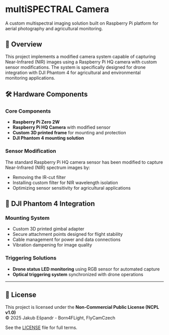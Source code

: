 # multiSPECTRAL Camera

A custom multispectral imaging solution built on Raspberry Pi platform for aerial photography and agricultural monitoring.

## 🎯 Overview

This project implements a modified camera system capable of capturing Near-Infrared (NIR) images using a Raspberry Pi HQ camera with custom sensor modifications. The system is specifically designed for drone integration with DJI Phantom 4 for agricultural and environmental monitoring applications.

## 🛠️ Hardware Components

### Core Components
- **Raspberry Pi Zero 2W**
- **Raspberry Pi HQ Camera** with modified sensor
- **Custom 3D printed frame** for mounting and protection
- **DJI Phantom 4 mounting solution**

### Sensor Modification
The standard Raspberry Pi HQ camera sensor has been modified to capture Near-Infrared (NIR) spectrum images by:
- Removing the IR-cut filter
- Installing custom filter for NIR wavelength isolation
- Optimizing sensor sensitivity for agricultural applications

## 🚁 DJI Phantom 4 Integration

### Mounting System
- Custom 3D printed gimbal adapter
- Secure attachment points designed for flight stability
- Cable management for power and data connections
- Vibration dampening for image quality

### Triggering Solutions
- **Drone status LED monitoring** using RGB sensor for automated capture
- **Optical triggering system** synchronized with drone operations

---

## 🔐 License

This project is licensed under the **Non-Commercial Public License (NCPL v1.0)**  
© 2025 Jakub Ešpandr - Born4FLight, FlyCamCzech

See the [LICENSE](https://github.com/Jakub-Espandr/multiSPECTRALcam/raw/main/LICENSE) file for full terms.